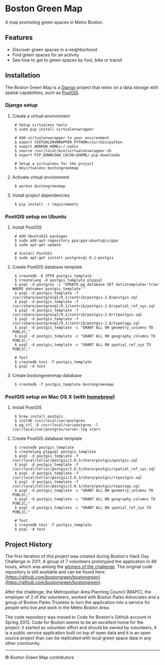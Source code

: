 # Boston Green Map

A map promoting green spaces in Metro Boston.

## Features

* Discover green spaces in a neighborhood
* Find green spaces for an activity
* See how to get to green spaces by foot, bike or transit

## Installation

The Boston Green Map is a [Django](https://www.djangoproject.com/) project that relies on a data storage with spatial capabilities, such as [PostGIS](http://postgis.net/).

### Django setup

1. Create a virtual environment 

        # Setup virtualenv tools
        $ sudo pip install virtualenvwrapper

        # Add virtualenvwrapper to your environment
        $ export VIRTUALENVWRAPPER_PYTHON=/usr/bin/python
        $ export WORKON_HOME=~/.venvs
        $ source /usr/local/bin/virtualenvwrapper.sh
        $ export PIP_DOWNLOAD_CACHE=$HOME/.pip-downloads

        # Setup a virtualenv for the project
        $ mkvirtualenv bostongreenmap

2. Activate virtual environment

        $ workon bostongreenmap

3. Install project dependencies

        $ pip install -r requirements

### PostGIS setup on Ubuntu

1. Install PostGIS

        # Add UbuntuGIS packages
        $ sudo add-apt-repository ppa:ppa:ubuntugis/ppa
        $ sudo apt-get update

        # Install PostGIS
        $ sudo apt-get install postgresql-9.1-postgis

2. Create PostGIS database template

        $ createdb -E UTF8 postgis_template
        $ createlang -d postgis_template plpgsql
        $ psql -d postgres -c "UPDATE pg_database SET datistemplate='true' WHERE datname='postgis_template'"
        $ psql -d postgis_template -f /usr/share/postgresql/9.1/contrib/postgis-2.0/postgis.sql
        $ psql -d postgis_template -f /usr/share/postgresql/9.1/contrib/postgis-2.0/spatial_ref_sys.sql
        $ psql -d postgis_template -f /usr/share/postgresql/9.1/contrib/postgis-2.0/rtpostgis.sql
        $ psql -d postgis_template -f /usr/share/postgresql/9.1/contrib/postgis-2.0/topology.sql
        $ psql -d postgis_template -c "GRANT ALL ON geometry_columns TO PUBLIC;"
        $ psql -d postgis_template -c "GRANT ALL ON geography_columns TO PUBLIC;"
        $ psql -d postgis_template -c "GRANT ALL ON spatial_ref_sys TO PUBLIC;"

        # Test
        $ createdb test -T postgis_template
        $ psql -d test

3. Create bostongreenmap database

        $ createdb -T postgis_template bostongreenmap

### PostGIS setup on Mac OS X (with [homebrew](http://mxcl.github.com/homebrew/))

1. Install PostGIS
 
        $ brew install postgis
        $ initdb /usr/local/var/postgres
        $ pg_ctl -D /usr/local/var/postgres -l /usr/local/var/postgres/server.log start
 
2. Create PostGIS database template
 
        $ createdb postgis_template
        $ createlang plpgsql postgis_template
        $ psql -d postgis_template -f /usr/local/Cellar/postgis/2.0.3/share/postgis/postgis.sql
        $ psql -d postgis_template -f /usr/local/Cellar/postgis/2.0.3/share/postgis/spatial_ref_sys.sql
        $ psql -d postgis_template -f /usr/local/Cellar/postgis/2.0.3/share/postgis/rtpostgis.sql
        $ psql -d postgis_template -f /usr/local/Cellar/postgis/2.0.3/share/postgis/topology.sql
        $ psql -d postgis_template -c "GRANT ALL ON geometry_columns TO PUBLIC;"
        $ psql -d postgis_template -c "GRANT ALL ON geography_columns TO PUBLIC;"
        $ psql -d postgis_template -c "GRANT ALL ON spatial_ref_sys TO PUBLIC;"

        # Test
        $ createdb test -T postgis_template
        $ psql -d test

## Project History

The first iteration of this project was created during Boston's Hack Day Challenge in 2011. A group of 7 volunteers prototyped the application in 48 hours, which was among the [winners of the challenge](http://www.boston.com/business/technology/innoeco/2011/02/winners_of_the_first-ever_bost.html). The original code repository is still available and can be found here: [https://github.com/bostongreen/bostongreen](https://github.com/bostongreen/bostongreen).

After the challenge, the Metropolitan Area Planning Council (MAPC), the employer of 2 of the volunteers, worked with Boston Parks Advocates and a group of Boston Parks Trustees to turn the application into a service for people who live and work in the Metro Boston Area. 

The code repository was moved to Code for Boston's GitHub account in Spring 2013. Code for Boston seems to be an excellent home for the project: it started as volunteer effort and should be owned by volunteers, it is a public service application built on top of open data and it is an open source project than can be replicated with local green space data in any other community.

---

© Boston Green Map contributors
